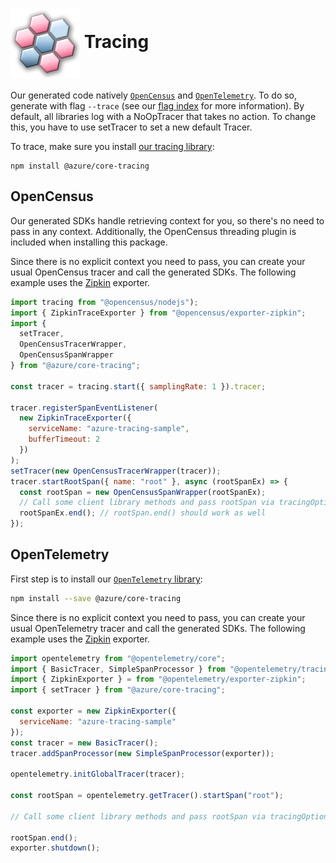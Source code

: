 # <img align="center" src="../images/logo.png">  Tracing

Our generated code natively [`OpenCensus`][open_census] and [`OpenTelemetry`][open_telemetry]. To do so, generate with flag `--trace` (see our [flag index][flag_index] for more information).
By default, all libraries log with a NoOpTracer that takes no action. To change this, you have to use setTracer to set a new default Tracer.

To trace, make sure you install [our tracing library][tracing_library]:

```
npm install @azure/core-tracing
```

## OpenCensus

Our generated SDKs handle retrieving context for you, so there's no need to pass in any context. Additionally, the
OpenCensus threading plugin is included when installing this package.

Since there is no explicit context you need to pass, you can create your usual OpenCensus tracer and call the generated SDKs.
The following example uses the [Zipkin][zipkin] exporter.

```js
import tracing from "@opencensus/nodejs");
import { ZipkinTraceExporter } from "@opencensus/exporter-zipkin";
import {
  setTracer,
  OpenCensusTracerWrapper,
  OpenCensusSpanWrapper
} from "@azure/core-tracing";

const tracer = tracing.start({ samplingRate: 1 }).tracer;

tracer.registerSpanEventListener(
  new ZipkinTraceExporter({
    serviceName: "azure-tracing-sample",
    bufferTimeout: 2
  })
);
setTracer(new OpenCensusTracerWrapper(tracer));
tracer.startRootSpan({ name: "root" }, async (rootSpanEx) => {
  const rootSpan = new OpenCensusSpanWrapper(rootSpanEx);
  // Call some client library methods and pass rootSpan via tracingOptions.
  rootSpanEx.end(); // rootSpan.end() should work as well
});
```

## OpenTelemetry

First step is to install our [`OpenTelemetry` library][our_open_telemetry_library]:

```bash
npm install --save @azure/core-tracing
```

Since there is no explicit context you need to pass, you can create your usual OpenTelemetry tracer and call the generated SDKs.
The following example uses the [Zipkin][zipkin] exporter.
```js
import opentelemetry from "@opentelemetry/core";
import { BasicTracer, SimpleSpanProcessor } from "@opentelemetry/tracing";
import { ZipkinExporter } = from "@opentelemetry/exporter-zipkin";
import { setTracer } from "@azure/core-tracing";

const exporter = new ZipkinExporter({
  serviceName: "azure-tracing-sample"
});
const tracer = new BasicTracer();
tracer.addSpanProcessor(new SimpleSpanProcessor(exporter));

opentelemetry.initGlobalTracer(tracer);

const rootSpan = opentelemetry.getTracer().startSpan("root");

// Call some client library methods and pass rootSpan via tracingOptions.

rootSpan.end();
exporter.shutdown();
```

<!-- LINKS -->
[open_census]: https://opencensus.io/
[open_telemetry]: https://opentelemetry.io/
[flag_index]: https://github.com/Azure/autorest/tree/master/docs/generate/flags.md
[tracing_library]: https://www.npmjs.com/package/@azure/core-tracing
[azure_monitor]: https://pypi.org/project/opentelemetry-azure-monitor/
[zipkin]: https://zipkin.io/
[our_open_telemetry_library]: https://pypi.org/project/azure-core-tracing-opentelemetry/
